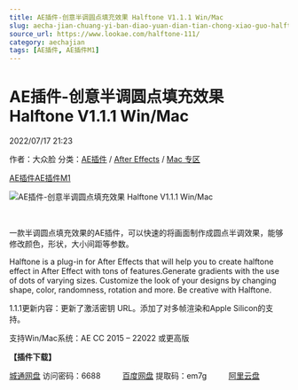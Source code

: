 ```yaml
---
title: AE插件-创意半调圆点填充效果 Halftone V1.1.1 Win/Mac
slug: aecha-jian-chuang-yi-ban-diao-yuan-dian-tian-chong-xiao-guo-halftone-v1-1-1-win-mac
source_url: https://www.lookae.com/halftone-111/
category: aechajian
tags: [AE插件, AE插件M1]
---
```

# AE插件-创意半调圆点填充效果 Halftone V1.1.1 Win/Mac

2022/07/17 21:23

作者：大众脸
分类：[AE插件](https://www.lookae.com/after-effects/aechajian/) / [After Effects](https://www.lookae.com/after-effects/) / [Mac 专区](https://www.lookae.com/mac-osx/)

[AE插件](https://www.lookae.com/tag/ae%e6%8f%92%e4%bb%b6/)[AE插件M1](https://www.lookae.com/tag/aem1/)

![AE插件-创意半调圆点填充效果 Halftone V1.1.1 Win/Mac](https://www.lookae.com/wp-content/uploads/2018/11/Halftone.jpg "AE插件-创意半调圆点填充效果 Halftone V1.1.1 Win/Mac-LookAE.com")

**﻿**

一款半调圆点填充效果的AE插件，可以快速的将画面制作成圆点半调效果，能够修改颜色，形状，大小间距等参数。

Halftone is a plug-in for After Effects that will help you to create halftone effect in After Effect with tons of features.Generate gradients with the use of dots of varying sizes. Customize the look of your designs by changing shape, color, randomness, rotation and more. Be creative with Halftone.

1.1.1更新内容：更新了激活密钥 URL。添加了对多帧渲染和Apple Silicon的支持。

支持Win/Mac系统：AE CC 2015 – 22022 或更高版

**【插件下载】**

[城通网盘](https://url70.ctfile.com/f/2827370-616698302-9018fc?p=4431) 访问密码：6688          [百度网盘](https://pan.baidu.com/s/13Zk79JzbdprEZcGmy-KWbg?pwd=em7g) 提取码：em7g          [阿里云盘](https://www.aliyundrive.com/s/dckBBe8eVhL)
